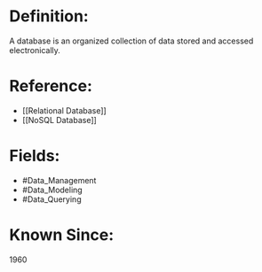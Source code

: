 

# Definition:
A database is an organized collection of data stored and accessed electronically.

# Reference:
- [[Relational Database]]
- [[NoSQL Database]]

# Fields: 
- #Data_Management
- #Data_Modeling
- #Data_Querying

# Known Since:
1960

